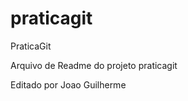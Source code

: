praticagit
==========

PraticaGit

Arquivo de Readme do projeto praticagit

Editado por Joao Guilherme

